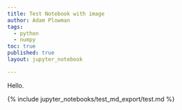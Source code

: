 ```yaml
---
title: Test Notebook with image
author: Adam Plowman
tags:
  - python
  - numpy
toc: true
published: true
layout: jupyter_notebook

---
```


Hello.

{% include jupyter_notebooks/test_md_export/test.md %}
